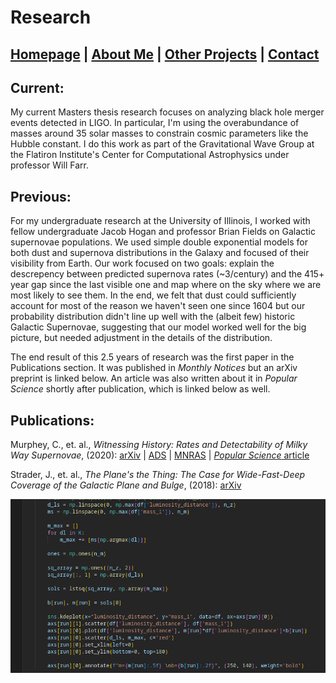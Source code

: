 # Research

## [Homepage](https://ctmurphey.github.io) | [About Me](https://ctmurphey.github.io/about) | [Other Projects](https://ctmurphey.github.io/projects) | [Contact](http://ctmurphey.github.io/contact)


## Current:
My current Masters thesis research focuses on analyzing black hole merger events detected in LIGO. In particular, I'm using the overabundance of masses around 35 solar masses to constrain cosmic parameters like the Hubble constant. I do this work as part of the Gravitational Wave Group at the Flatiron Institute's Center for Computational Astrophysics under professor Will Farr. 

## Previous:
For my undergraduate research at the University of Illinois, I worked with fellow undergraduate Jacob Hogan and professor Brian Fields on Galactic supernovae populations. We used simple double exponential models for both dust and supernova distributions in the Galaxy and focused of their visibility from Earth. Our work focused on two goals: explain the descrepency between predicted supernova rates (~3/century) and the 415+ year gap since the last visible one and map where on the sky where we are most likely to see them. In the end, we felt that dust could sufficiently account for most of the reason we haven't seen one since 1604 but our probability distribution didn't line up well with the (albeit few) historic Galactic Supernovae, suggesting that our model worked well for the big picture, but needed adjustment in the details of the distribution.

The end result of this 2.5 years of research was the first paper in the Publications section. It was published in *Monthly Notices* but an arXiv preprint is linked below. An article was also written about it in *Popular Science* shortly after publication, which is linked below as well.


## Publications:

Murphey, C., et. al., *Witnessing History: Rates and Detectability of Milky Way Supernovae*, (2020): 
[arXiv](https://arxiv.org/abs/2012.06552) | [ADS](https://ui.adsabs.harvard.edu/abs/2021MNRAS.507..927M/abstract) | [MNRAS](https://academic.oup.com/mnras/article-abstract/507/1/927/6330468?redirectedFrom=fulltext) | [*Popular Science* article](https://www.popsci.com/story/science/where-are-all-the-supernovae/)

Strader, J., et. al., *The Plane's the Thing: The Case for Wide-Fast-Deep Coverage of the Galactic Plane and Bulge*, (2018): 
[arXiv](https://arxiv.org/abs/1811.12433v1)

![img](photos/O3a-code-screenshot.png)